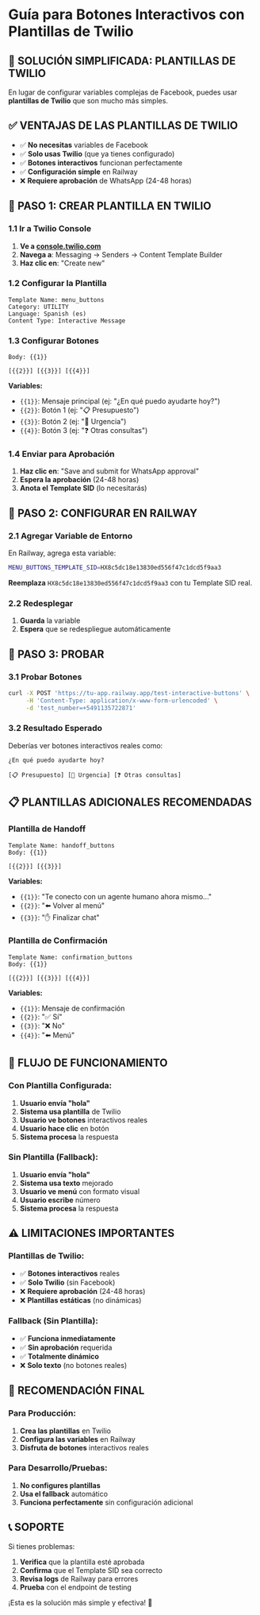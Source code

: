 # Guía para Botones Interactivos con Plantillas de Twilio

## 🎯 **SOLUCIÓN SIMPLIFICADA: PLANTILLAS DE TWILIO**

En lugar de configurar variables complejas de Facebook, puedes usar **plantillas de Twilio** que son mucho más simples.

## ✅ **VENTAJAS DE LAS PLANTILLAS DE TWILIO**

- ✅ **No necesitas** variables de Facebook
- ✅ **Solo usas Twilio** (que ya tienes configurado)
- ✅ **Botones interactivos** funcionan perfectamente
- ✅ **Configuración simple** en Railway
- ❌ **Requiere aprobación** de WhatsApp (24-48 horas)

## 🔧 **PASO 1: CREAR PLANTILLA EN TWILIO**

### **1.1 Ir a Twilio Console**
1. **Ve a [console.twilio.com](https://console.twilio.com/)**
2. **Navega a**: Messaging → Senders → Content Template Builder
3. **Haz clic en**: "Create new"

### **1.2 Configurar la Plantilla**
```
Template Name: menu_buttons
Category: UTILITY
Language: Spanish (es)
Content Type: Interactive Message
```

### **1.3 Configurar Botones**
```
Body: {{1}}

[{{2}}] [{{3}}] [{{4}}]
```

**Variables:**
- `{{1}}`: Mensaje principal (ej: "¿En qué puedo ayudarte hoy?")
- `{{2}}`: Botón 1 (ej: "📋 Presupuesto")
- `{{3}}`: Botón 2 (ej: "🚨 Urgencia")
- `{{4}}`: Botón 3 (ej: "❓ Otras consultas")

### **1.4 Enviar para Aprobación**
1. **Haz clic en**: "Save and submit for WhatsApp approval"
2. **Espera la aprobación** (24-48 horas)
3. **Anota el Template SID** (lo necesitarás)

## 🔧 **PASO 2: CONFIGURAR EN RAILWAY**

### **2.1 Agregar Variable de Entorno**
En Railway, agrega esta variable:

```bash
MENU_BUTTONS_TEMPLATE_SID=HX8c5dc18e13830ed556f47c1dcd5f9aa3
```

**Reemplaza** `HX8c5dc18e13830ed556f47c1dcd5f9aa3` con tu Template SID real.

### **2.2 Redesplegar**
1. **Guarda** la variable
2. **Espera** que se redespliegue automáticamente

## 🧪 **PASO 3: PROBAR**

### **3.1 Probar Botones**
```bash
curl -X POST 'https://tu-app.railway.app/test-interactive-buttons' \
     -H 'Content-Type: application/x-www-form-urlencoded' \
     -d 'test_number=+5491135722871'
```

### **3.2 Resultado Esperado**
Deberías ver botones interactivos reales como:
```
¿En qué puedo ayudarte hoy?

[📋 Presupuesto] [🚨 Urgencia] [❓ Otras consultas]
```

## 📋 **PLANTILLAS ADICIONALES RECOMENDADAS**

### **Plantilla de Handoff**
```
Template Name: handoff_buttons
Body: {{1}}

[{{2}}] [{{3}}]
```

**Variables:**
- `{{1}}`: "Te conecto con un agente humano ahora mismo..."
- `{{2}}`: "⬅️ Volver al menú"
- `{{3}}`: "✋ Finalizar chat"

### **Plantilla de Confirmación**
```
Template Name: confirmation_buttons
Body: {{1}}

[{{2}}] [{{3}}] [{{4}}]
```

**Variables:**
- `{{1}}`: Mensaje de confirmación
- `{{2}}`: "✅ Sí"
- `{{3}}`: "❌ No"
- `{{4}}`: "⬅️ Menú"

## 🔄 **FLUJO DE FUNCIONAMIENTO**

### **Con Plantilla Configurada:**
1. **Usuario envía "hola"**
2. **Sistema usa plantilla** de Twilio
3. **Usuario ve botones** interactivos reales
4. **Usuario hace clic** en botón
5. **Sistema procesa** la respuesta

### **Sin Plantilla (Fallback):**
1. **Usuario envía "hola"**
2. **Sistema usa texto** mejorado
3. **Usuario ve menú** con formato visual
4. **Usuario escribe** número
5. **Sistema procesa** la respuesta

## ⚠️ **LIMITACIONES IMPORTANTES**

### **Plantillas de Twilio:**
- ✅ **Botones interactivos** reales
- ✅ **Solo Twilio** (sin Facebook)
- ❌ **Requiere aprobación** (24-48 horas)
- ❌ **Plantillas estáticas** (no dinámicas)

### **Fallback (Sin Plantilla):**
- ✅ **Funciona inmediatamente**
- ✅ **Sin aprobación** requerida
- ✅ **Totalmente dinámico**
- ❌ **Solo texto** (no botones reales)

## 🎯 **RECOMENDACIÓN FINAL**

### **Para Producción:**
1. **Crea las plantillas** en Twilio
2. **Configura las variables** en Railway
3. **Disfruta de botones** interactivos reales

### **Para Desarrollo/Pruebas:**
1. **No configures plantillas**
2. **Usa el fallback** automático
3. **Funciona perfectamente** sin configuración adicional

## 📞 **SOPORTE**

Si tienes problemas:
1. **Verifica** que la plantilla esté aprobada
2. **Confirma** que el Template SID sea correcto
3. **Revisa logs** de Railway para errores
4. **Prueba** con el endpoint de testing

¡Esta es la solución más simple y efectiva! 🚀
